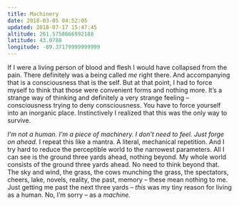 ```yaml
---
title: Machinery
date: 2018-03-05 04:52:05
updated: 2018-07-17 15:47:45
altitude: 261.5758666992188
latitude: 43.0788
longitude: -89.37179999999999
---
```

If I were a living person of blood and flesh I would have collapsed from the pain. There definitely was a being called *me* right there. And accompanying that is a consciousness that is the self. But at that point, I had to force myself to think that those were convenient forms and nothing more. It’s a strange way of thinking and definitely a very strange feeling – consciousness trying to deny consciousness. You have to force yourself into an inorganic place. Instinctively I realized that this was the only way to survive.

*I’m not a human. I’m a piece of machinery. I don’t need to feel. Just forge on ahead.*
I repeat this like a mantra. A literal, mechanical repetition. And I try hard to reduce the perceptible world to the narrowest parameters. All I can see is the ground three yards ahead, nothing beyond. My whole world consists of the ground three yards ahead. No need to think beyond that. The sky and wind, the grass, the cows munching the grass, the spectators, cheers, lake, novels, reality, the past, memory – these mean nothing to me. Just getting me past the next three yards – *this* was my tiny reason for living as a human. No, I’m sorry – as a *machine.*
